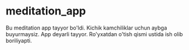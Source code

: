 # meditation_app

Bu meditation app tayyor bo'ldi. Kichik kamchiliklar uchun aybga buyurmaysiz.
App deyarli tayyor. Ro'yxatdan o'tish qismi ustida ish olib boriliyapti.


<a href="
https://ibb.co/PcPB3R4">
</a>
